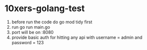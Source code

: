 # 10xers-golang-test

1. before run the code do go mod tidy first
2. run go run main.go
3. port will be on :8080
4. provide basic auth for hitting any api with username = admin and password = 123